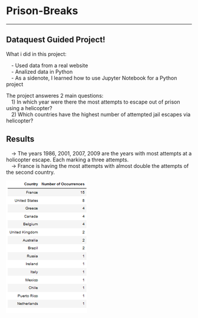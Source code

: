 # Prison-Breaks  
___
## Dataquest Guided Project!


What i did in this project:

&emsp;- Used data from a real website  
&emsp;- Analized data in Python  
&emsp;- As a sidenote, I learned how to use Jupyter Notebook for a Python project

The project answeres 2 main questions:   
&emsp;1) In which year were there the most attempts to escape out of prison using a helicopter?   
&emsp;2) Which countries have the highest number of attempted jail escapes via helicopter?  

## Results
&emsp;-> The years 1986, 2001, 2007, 2009 are the years with most attempts at a holicopter escape. Each marking a three attempts.  
&emsp;-> France is having the most attempts with almost double the attempts of the second country.  

![countries and attempts](https://github.com/BadBoioNo1/Prison-Breaks/blob/main/Countries_and_attempts.png)

